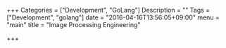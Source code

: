 +++
Categories = ["Development", "GoLang"]
Description = ""
Tags = ["Development", "golang"]
date = "2016-04-16T13:56:05+09:00"
menu = "main"
title = "Image Processing Engineering"

+++

